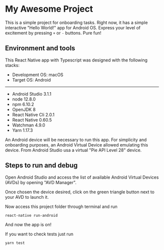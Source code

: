 # My Awesome Project

This is a simple project for onboarding tasks. Right now, it has a simple interactive "Hello World!" app for Android OS. Express your level of excitement by pressing `+` or `-` buttons. Pure fun! 
 
## Environment and tools 

This React Native app with Typescript was designed with the following stacks:

* Development OS: macOS
* Target OS: Android
----
* Android Studio 3.1.1
* node 12.8.0
* npm 6.10.2
* OpenJDK 8
* React Native Cli 2.0.1
* React Native 0.60.5
* Watchman 4.9.0
* Yarn 1.17.3

An Android device will be necessary to run this app. For simplicity and onboarding purposes, an Android Virtual Device allowed emulating this device. From Android Studio usa a virtual "Pie API Level 28" device.  

## Steps to run and debug 

Open Android Studio and access the list of available Android Virtual Devices (AVDs) by opening "AVD Manager". 

Once chosen the device desired, click on the green triangle button next to your AVD to launch it.

Now access this project folder through terminal and run

```
react-native run-android
```

And now the app is on!  

If you want to check tests just run

```
yarn test
```
